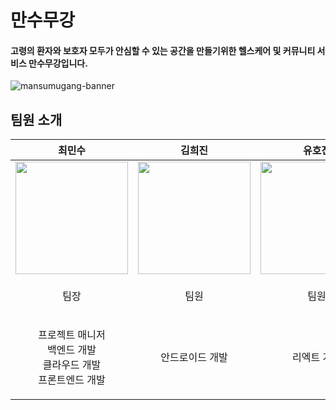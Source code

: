 # 만수무강
#### 고령의 환자와 보호자 모두가 안심할 수 있는 공간을 만들기위한 헬스케어 및 커뮤니티 서비스 만수무강입니다.
![mansumugang-banner](https://github.com/user-attachments/assets/7d6268d5-9fa8-4faa-98f6-de406d04d0c1)

## 팀원 소개
| 최민수 | 김희진 | 유호진 | 임덕윤 | 정성훈 |
| ------------ | ------------- | ------------- | ------------- | ------------- |
|<img src="https://github.com/user-attachments/assets/1130e275-cd0d-4e3f-81c6-aeb43a44afb5" width="180" height="180"/>| <img src="https://github.com/user-attachments/assets/ba7fb7ca-fdfc-4b90-9f8f-77a2d424dac9" width="180" height="180"/> | <img src="https://github.com/user-attachments/assets/0d0b2f0d-2ff3-4a70-8194-7a9d3758c486" width="180" height="180"/> | <img src="https://github.com/user-attachments/assets/352eed5e-2944-4a4f-ad6f-d01f49798d86" width="180" height="180"/> | <img src="https://github.com/user-attachments/assets/95a5ccf4-4271-4994-8c60-78b2d1c27518" width="180" height="180"/> |
| <p align="center"> 팀장 </p> | <p align="center"> 팀원 </p> | <p align="center"> 팀원 </p> | <p align="center"> 팀원 </p> | <p align="center"> 팀원 </p> |
| <p align="center"> 프로젝트 매니저 <br/> 백엔드 개발 <br/> 클라우드 개발 <br/> 프론트엔드 개발 </p> | <p align="center"> 안드로이드 개발 </p>  | <p align="center"> 리엑트 개발 </p> | <p align="center"> 리엑트 개발 </p> | <p align="center"> 벡엔드 개발 </p> |

<!--

**Here are some ideas to get you started:**

🙋‍♀️ A short introduction - what is your organization all about?
🌈 Contribution guidelines - how can the community get involved?
👩‍💻 Useful resources - where can the community find your docs? Is there anything else the community should know?
🍿 Fun facts - what does your team eat for breakfast?
🧙 Remember, you can do mighty things with the power of [Markdown](https://docs.github.com/github/writing-on-github/getting-started-with-writing-and-formatting-on-github/basic-writing-and-formatting-syntax)
-->

